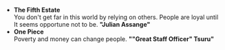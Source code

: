 - **The Fifth Estate**<br>
You don't get far in this world by relying on others. People are loyal until It seems opportune not to be. **"Julian Assange"**
- **One Piece**<br>
Poverty and money can change people. **""Great Staff Officer" Tsuru"**
